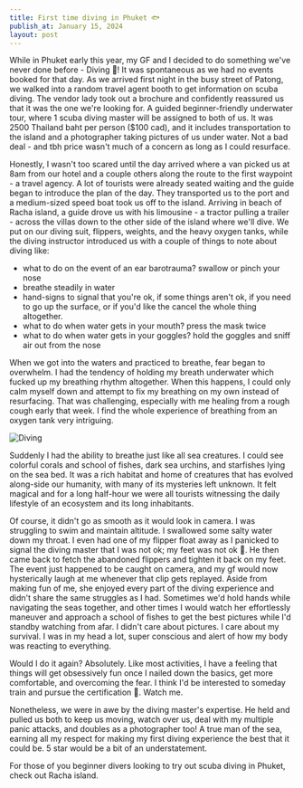 ```yaml
---
title: First time diving in Phuket 🐟
publish_at: January 15, 2024
layout: post
---
```


While in Phuket early this year, my GF and I decided to do something we've never done before - Diving 🤿! It was spontaneous as we had no events booked for that day. As we arrived first night in the busy street of Patong, we walked into a random travel agent booth to get information on scuba diving. The vendor lady took out a brochure and confidently reassured us that it was the one we're looking for. A guided beginner-friendly underwater tour, where 1 scuba diving master will be assigned to both of us. It was 2500 Thailand baht per person ($100 cad), and it includes transportation to the island and a photographer taking pictures of us under water. Not a bad deal - and tbh price wasn't much of a concern as long as I could resurface.

Honestly, I wasn't too scared until the day arrived where a van picked us at 8am from our hotel and a couple others along the route to the first waypoint - a travel agency. A lot of tourists were already seated waiting and the guide began to introduce the plan of the day. They transported us to the port and a medium-sized speed boat took us off to the island. Arriving in beach of Racha island, a guide drove us with his limousine - a tractor pulling a trailer - across the villas down to the other side of the island where we'll dive. We put on our diving suit, flippers, weights, and the heavy oxygen tanks, while the diving instructor introduced us with a couple of things to note about diving like:

- what to do on the event of an ear barotrauma? swallow or pinch your nose
- breathe steadily in water
- hand-signs to signal that you're ok, if some things aren't ok, if you need to go up the surface, or if you'd like the cancel the whole thing altogether.
- what to do when water gets in your mouth? press the mask twice
- what to do when water gets in your goggles? hold the goggles and sniff air out from the nose

When we got into the waters and practiced to breathe, fear began to overwhelm. I had the tendency of holding my breath underwater which fucked up my breathing rhythm altogether. When this happens, I could only calm myself down and attempt to fix my breathing on my own instead of resurfacing. That was challenging, especially with me healing from a rough cough early that week. I find the whole experience of breathing from an oxygen tank very intriguing.

![Diving](first-time-diving-in-phuket/diving1.png "=400x400")

Suddenly I had the ability to breathe just like all sea creatures. I could see colorful corals and school of fishes, dark sea urchins, and starfishes lying on the sea bed. It was a rich habitat and home of creatures that has evolved along-side our humanity, with many of its mysteries left unknown. It felt magical and for a long half-hour we were all tourists witnessing the daily lifestyle of an ecosystem and its long inhabitants.

Of course, it didn't go as smooth as it would look in camera. I was struggling to swim and maintain altitude. I swallowed some salty water down my throat. I even had one of my flipper float away as I panicked to signal the diving master that I was not ok; my feet was not ok 🤡. He then came back to fetch the abandoned flippers and tighten it back on my feet. The event just happened to be caught on camera, and my gf would now hysterically laugh at me whenever that clip gets replayed. Aside from making fun of me, she enjoyed every part of the diving experience and didn't share the same struggles as I had. Sometimes we'd hold hands while navigating the seas together, and other times I would watch her effortlessly maneuver and approach a school of fishes to get the best pictures while I'd standby watching from afar. I didn't care about pictures. I care about my survival. I was in my head a lot, super conscious and alert of how my body was reacting to everything.

Would I do it again? Absolutely. Like most activities, I have a feeling that things will get obsessively fun once I nailed down the basics, get more comfortable, and overcoming the fear. I think I'd be interested to someday train and pursue the certification 🐒. Watch me.

Nonetheless, we were in awe by the diving master's expertise. He held and pulled us both to keep us moving, watch over us, deal with my multiple panic attacks, and doubles as a photographer too! A true man of the sea, earning all my respect for making my first diving experience the best that it could be. 5 star would be a bit of an understatement.

For those of you beginner divers looking to try out scuba diving in Phuket, check out Racha island.
